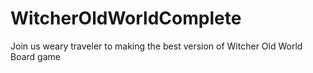 # WitcherOldWorldComplete
Join us weary traveler to making the best version of Witcher Old World Board game
